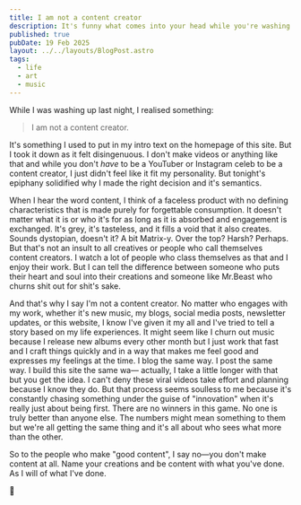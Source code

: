 ```yaml
---
title: I am not a content creator
description: It's funny what comes into your head while you're washing up.
published: true
pubDate: 19 Feb 2025
layout: ../../layouts/BlogPost.astro
tags:
  - life
  - art
  - music
---
```

While I was washing up last night, I realised something:

> I am not a content creator.

It's something I used to put in my intro text on the homepage of this site. But I took it down as it felt disingenuous. I don't make videos or anything like that and while you don't _have_ to be a YouTuber or Instagram celeb to be a content creator, I just didn't feel like it fit my personality. But tonight's epiphany solidified why I made the right decision and it's semantics.

When I hear the word content, I think of a faceless product with no defining characteristics that is made purely for forgettable consumption. It doesn't matter what it is or who it's for as long as it is absorbed and engagement is exchanged. It's grey, it's tasteless, and it fills a void that it also creates. Sounds dystopian, doesn't it? A bit Matrix-y. Over the top? Harsh? Perhaps. But that's not an insult to all creatives or people who call themselves content creators. I watch a lot of people who class themselves as that and I enjoy their work. But I can tell the difference between someone who puts their heart and soul into their creations and someone like Mr.Beast who churns shit out for shit's sake.

And that's why I say I'm not a content creator. No matter who engages with my work, whether it's new music, my blogs, social media posts, newsletter updates, or this website, I know I've given it my all and I've tried to tell a story based on my life experiences. It might seem like I churn out music because I release new albums every other month but I just work that fast and I craft things quickly and in a way that makes me feel good and expresses my feelings at the time. I blog the same way. I post the same way. I build this site the same wa— actually, I take a little longer with that but you get the idea. I can't deny these viral videos take effort and planning because I know they do. But that process seems soulless to me because it's constantly chasing something under the guise of "innovation" when it's really just about being first. There are no winners in this game. No one is truly better than anyone else. The numbers might mean something to them but we're all getting the same thing and it's all about who sees what more than the other.

So to the people who make "good content", I say no—you don't make content at all. Name your creations and be content with what you've done. As I will of what I've done.

💐
